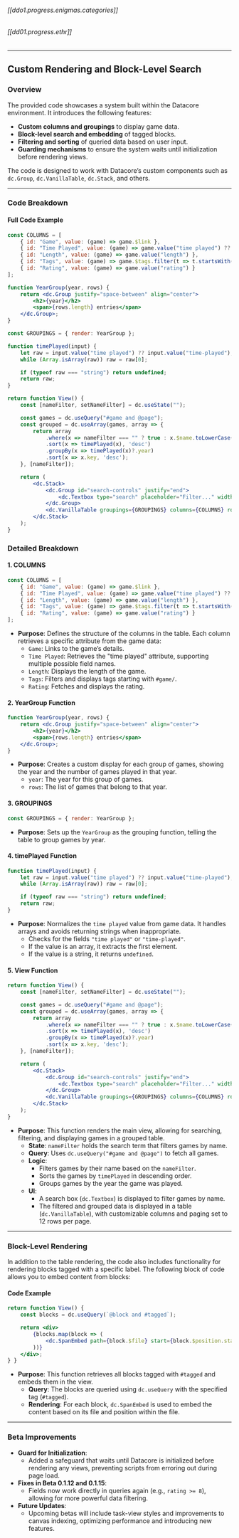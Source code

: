 




###### [[ddo1.progress.enigmas.categories]]

###### [[dd01.progress.ethr]]



-----

## Custom Rendering and Block-Level Search

### Overview

The provided code showcases a system built within the Datacore environment. It introduces the following features:

- **Custom columns and groupings** to display game data.
- **Block-level search and embedding** of tagged blocks.
- **Filtering and sorting** of queried data based on user input.
- **Guarding mechanisms** to ensure the system waits until initialization before rendering views.

The code is designed to work with Datacore’s custom components such as `dc.Group`, `dc.VanillaTable`, `dc.Stack`, and others.

---

### Code Breakdown

#### Full Code Example

```jsx
const COLUMNS = [
    { id: "Game", value: (game) => game.$link },
    { id: "Time Played", value: (game) => game.value("time played") ?? game.value("time-played") },
    { id: "Length", value: (game) => game.value("length") },
    { id: "Tags", value: (game) => game.$tags.filter(t => t.startsWith("#game/")).join(" ") },
    { id: "Rating", value: (game) => game.value("rating") }
];

function YearGroup(year, rows) {
    return <dc.Group justify="space-between" align="center">
        <h2>{year}</h2>
        <span>{rows.length} entries</span>
    </dc.Group>;
}

const GROUPINGS = { render: YearGroup };

function timePlayed(input) {
    let raw = input.value("time played") ?? input.value("time-played");
    while (Array.isArray(raw)) raw = raw[0];

    if (typeof raw === "string") return undefined;
    return raw;
}

return function View() {
    const [nameFilter, setNameFilter] = dc.useState("");

    const games = dc.useQuery("#game and @page");
    const grouped = dc.useArray(games, array => {
        return array
            .where(x => nameFilter === "" ? true : x.$name.toLowerCase().contains(nameFilter.toLowerCase()))
            .sort(x => timePlayed(x), 'desc')
            .groupBy(x => timePlayed(x)?.year)
            .sort(x => x.key, 'desc');
    }, [nameFilter]);

    return (
        <dc.Stack>
            <dc.Group id="search-controls" justify="end">
                <dc.Textbox type="search" placeholder="Filter..." width="600px" onChange={e => setNameFilter(e.target.value)} />
            </dc.Group>
            <dc.VanillaTable groupings={GROUPINGS} columns={COLUMNS} rows={grouped} paging={12}/>
        </dc.Stack>
    );
}
```

### Detailed Breakdown

#### 1. **COLUMNS**


```jsx
const COLUMNS = [
    { id: "Game", value: (game) => game.$link },
    { id: "Time Played", value: (game) => game.value("time played") ?? game.value("time-played") },
    { id: "Length", value: (game) => game.value("length") },
    { id: "Tags", value: (game) => game.$tags.filter(t => t.startsWith("#game/")).join(" ") },
    { id: "Rating", value: (game) => game.value("rating") }
];
```

- **Purpose**: Defines the structure of the columns in the table. Each column retrieves a specific attribute from the game data:
    - `Game`: Links to the game’s details.
    - `Time Played`: Retrieves the "time played" attribute, supporting multiple possible field names.
    - `Length`: Displays the length of the game.
    - `Tags`: Filters and displays tags starting with `#game/`.
    - `Rating`: Fetches and displays the rating.

#### 2. **YearGroup Function**

```jsx
function YearGroup(year, rows) {
    return <dc.Group justify="space-between" align="center">
        <h2>{year}</h2>
        <span>{rows.length} entries</span>
    </dc.Group>;
}
```

- **Purpose**: Creates a custom display for each group of games, showing the year and the number of games played in that year.
    - `year`: The year for this group of games.
    - `rows`: The list of games that belong to that year.

#### 3. **GROUPINGS**

```jsx
const GROUPINGS = { render: YearGroup };
```

- **Purpose**: Sets up the `YearGroup` as the grouping function, telling the table to group games by year.

#### 4. **timePlayed Function**

```jsx
function timePlayed(input) {
    let raw = input.value("time played") ?? input.value("time-played");
    while (Array.isArray(raw)) raw = raw[0];

    if (typeof raw === "string") return undefined;
    return raw;
}
```

- **Purpose**: Normalizes the `time played` value from game data. It handles arrays and avoids returning strings when inappropriate.
    - Checks for the fields `"time played"` or `"time-played"`.
    - If the value is an array, it extracts the first element.
    - If the value is a string, it returns `undefined`.

#### 5. **View Function**

```jsx
return function View() {
    const [nameFilter, setNameFilter] = dc.useState("");

    const games = dc.useQuery("#game and @page");
    const grouped = dc.useArray(games, array => {
        return array
            .where(x => nameFilter === "" ? true : x.$name.toLowerCase().contains(nameFilter.toLowerCase()))
            .sort(x => timePlayed(x), 'desc')
            .groupBy(x => timePlayed(x)?.year)
            .sort(x => x.key, 'desc');
    }, [nameFilter]);

    return (
        <dc.Stack>
            <dc.Group id="search-controls" justify="end">
                <dc.Textbox type="search" placeholder="Filter..." width="600px" onChange={e => setNameFilter(e.target.value)} />
            </dc.Group>
            <dc.VanillaTable groupings={GROUPINGS} columns={COLUMNS} rows={grouped} paging={12}/>
        </dc.Stack>
    );
}
```

- **Purpose**: This function renders the main view, allowing for searching, filtering, and displaying games in a grouped table.
    - **State**: `nameFilter` holds the search term that filters games by name.
    - **Query**: Uses `dc.useQuery("#game and @page")` to fetch all games.
    - **Logic**:
        - Filters games by their name based on the `nameFilter`.
        - Sorts the games by `timePlayed` in descending order.
        - Groups games by the year the game was played.
    - **UI**:
        - A search box (`dc.Textbox`) is displayed to filter games by name.
        - The filtered and grouped data is displayed in a table (`dc.VanillaTable`), with customizable columns and paging set to 12 rows per page.

---

### Block-Level Rendering

In addition to the table rendering, the code also includes functionality for rendering blocks tagged with a specific label. The following block of code allows you to embed content from blocks:

#### Code Example

```jsx
return function View() {
    const blocks = dc.useQuery(`@block and #tagged`);

    return <div>
        {blocks.map(block => (
            <dc.SpanEmbed path={block.$file} start={block.$position.start} end={block.$position.end} />
        ))}
    </div>;
} }
`````

- **Purpose**: This function retrieves all blocks tagged with `#tagged` and embeds them in the view.
    - **Query**: The blocks are queried using `dc.useQuery` with the specified tag (`#tagged`).
    - **Rendering**: For each block, `dc.SpanEmbed` is used to embed the content based on its file and position within the file.

---

### Beta Improvements

- **Guard for Initialization**:
    - Added a safeguard that waits until Datacore is initialized before rendering any views, preventing scripts from erroring out during page load.
- **Fixes in Beta 0.1.12 and 0.1.15**:
    - Fields now work directly in queries again (e.g., `rating >= 8`), allowing for more powerful data filtering.
- **Future Updates**:
    - Upcoming betas will include task-view styles and improvements to canvas indexing, optimizing performance and introducing new features.